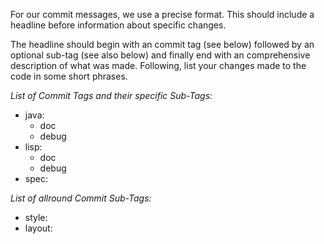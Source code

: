 For our commit messages, we use a precise format.
This should include a headline before information about specific changes. 

The headline should begin with an commit tag (see below) followed by an optional sub-tag (see also below) and finally end with an comprehensive description of what was made.
Following, list your changes made to the code in some short phrases.

*List of Commit Tags and their specific Sub-Tags:*
- java:
  - doc
  - debug
- lisp:
  - doc
  - debug
- spec:


*List of allround Commit Sub-Tags:*
- style:
- layout:
